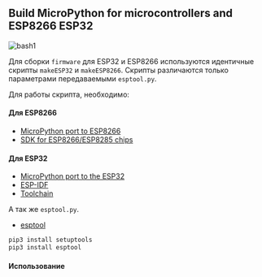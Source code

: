 ## Build MicroPython for microcontrollers and ESP8266 ESP32

![bash1](https://user-images.githubusercontent.com/13176091/54089658-f3acd100-4373-11e9-806c-67c8a018e1dd.png)

Для сборки ```firmware``` для ESP32 и ESP8266 используются идентичные скрипты ```makeESP32``` и ```makeESP8266```. Скрипты различаются только параметрами передаваемыми ```esptool.py```. 

Для работы скрипта, необходимо:

#### Для ESP8266
* [MicroPython port to ESP8266](https://github.com/micropython/micropython/tree/master/ports/esp8266#micropython-port-to-esp8266)
* [SDK for ESP8266/ESP8285 chips](https://github.com/pfalcon/esp-open-sdk)

#### Для ESP32
* [MicroPython port to the ESP32](https://github.com/micropython/micropython/tree/master/ports/esp32#micropython-port-to-the-esp32)
* [ESP-IDF](https://github.com/espressif/esp-idf#developing-with-esp-idf)
* [Toolchain](https://docs.espressif.com/projects/esp-idf/en/latest/get-started/linux-setup.html)

А так же ```esptool.py```.
* [esptool](https://github.com/espressif/esptool)

```bash
pip3 install setuptools
pip3 install esptool
```

#### Использование

